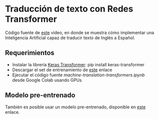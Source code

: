 # Traducción de texto con Redes Transformer

Código fuente de [este](https://youtu.be/p2sTJYoIwj0) video, en donde se muestra cómo implementar una Inteligencia Artificial capaz de traducir texto de Inglés a Español.

## Requerimientos

- Instalar la librería [Keras Transformer](https://github.com/CyberZHG/keras-transformer): 
    pip install keras-transformer
- Descargar el set de entrenamiento de [este](https://drive.google.com/file/d/1kjtq5ywpoqjPtWyzfbqXTSLQHP-lhym7/view?usp=sharing) enlace
- Ejecutar el código fuente *machine-translation-transformers.ipynb* desde Google Colab usando GPUs

## Modelo pre-entrenado

También es posible usar un modelo pre-entrenado, disponible en [este](https://drive.google.com/file/d/1u5oRUfZfs-muhoyAq7rCyXPjiMwgWLqo/view?usp=sharing) enlace.
